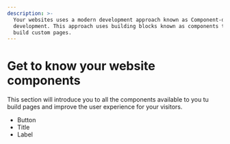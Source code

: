 ```yaml
---
description: >-
  Your websites uses a modern development approach known as Component-driven
  development. This approach uses building blocks known as components to quickly
  build custom pages.
---
```


# Get to know your website components

This section will introduce you to all the components available to you tu build pages and improve the user experience for your visitors.

* Button
* Title
* Label

